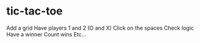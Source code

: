 # tic-tac-toe

Add a grid
Have players 1 and 2 (O and X)
Click on the spaces
Check logic
Have a winner
Count wins
Etc...
